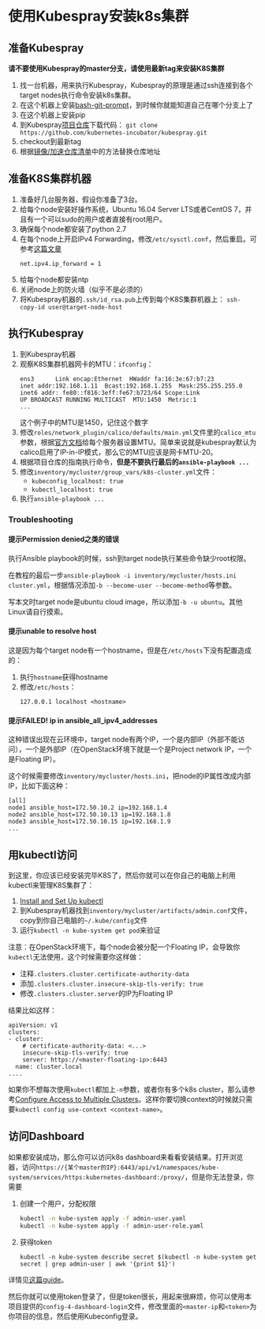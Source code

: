 # 使用Kubespray安装k8s集群

## 准备Kubespray

**请不要使用Kubespray的master分支，请使用最新tag来安装K8S集群**

1. 找一台机器，用来执行Kubespray，Kubespray的原理是通过ssh连接到各个target nodes执行命令安装k8s集群。
1. 在这个机器上安装[bash-git-prompt][bash-git-prompt]，到时候你就能知道自己在哪个分支上了
1. 在这个机器上安装pip
1. 到Kubespray[项目仓库][kubespray-repo]下载代码：
   `git clone https://github.com/kubernetes-incubator/kubespray.git`
1. checkout到最新tag
1. 根据[镜像/加速仓库清单][mirrors.md]中的方法替换仓库地址

## 准备K8S集群机器

1. 准备好几台服务器，假设你准备了3台。
1. 给每个node安装好操作系统，Ubuntu 16.04 Server LTS或者CentOS 7，并且有一个可以sudo的用户或者直接有root用户。
1. 确保每个node都安装了python 2.7
1. 在每个node上开启IPv4 Forwarding，修改`/etc/sysctl.conf`，然后重启。可参考[这篇文章][enable-ipv4-forwarding]
   ```
   net.ipv4.ip_forward = 1
   ```
1. 给每个node都安装ntp
1. 关闭node上的防火墙（似乎不是必须的）
1. 将Kubespray机器的`.ssh/id_rsa.pub`上传到每个K8S集群机器上：
   `ssh-copy-id user@target-node-host`   

## 执行Kubespray 

1. 到Kubespray机器
1. 观察K8S集群机器网卡的MTU：`ifconfig`：
   ```
   ens3      Link encap:Ethernet  HWaddr fa:16:3e:67:b7:23
   inet addr:192.168.1.11  Bcast:192.168.1.255  Mask:255.255.255.0
   inet6 addr: fe80::f816:3eff:fe67:b723/64 Scope:Link
   UP BROADCAST RUNNING MULTICAST  MTU:1450  Metric:1
   ...
   ```
   这个例子中的MTU是1450，记住这个数字
1. 修改`roles/network_plugin/calico/defaults/main.yml`文件里的`calico_mtu`参数，根据[官方文档][calico-mtu]给每个服务器设置MTU。简单来说就是kubespray默认为calico启用了IP-in-IP模式，那么它的MTU应该是网卡MTU-20。
1. 根据项目仓库的指南执行命令，**但是不要执行最后的`ansible-playbook ...`**
1. 修改`inventory/mycluster/group_vars/k8s-cluster.yml`文件：
   * `kubeconfig_localhost: true`
   * `kubectl_localhost: true`
1. 执行`ansible-playbook ...`


### Troubleshooting

#### 提示Permission denied之类的错误

执行Ansible playbook的时候，ssh到target node执行某些命令缺少root权限。

在教程的最后一步`ansible-playbook -i inventory/mycluster/hosts.ini cluster.yml`，根据情况添加`-b --become-user --become-method`等参数。

写本文时target node是ubuntu cloud image，所以添加`-b -u ubuntu`。其他Linux请自行摸索。

#### 提示unable to resolve host

这是因为每个target node有一个hostname，但是在`/etc/hosts`下没有配置造成的：

1. 执行`hostname`获得hostname
1. 修改`/etc/hosts`：
   ```
   127.0.0.1 localhost <hostname>
   ```

#### 提示FAILED! ip in ansible\_all\_ipv4\_addresses

这种错误出现在云环境中，target node有两个IP，一个是内部IP（外部不能访问），一个是外部IP（在OpenStack环境下就是一个是Project network IP，一个是Floating IP）。

这个时候需要修改`inventory/mycluster/hosts.ini`，把node的IP属性改成内部IP，比如下面这种：

```
[all]
node1 ansible_host=172.50.10.2 ip=192.168.1.4
node2 ansible_host=172.50.10.13 ip=192.168.1.8
node3 ansible_host=172.50.10.15 ip=192.168.1.9
...
```

## 用kubectl访问

到这里，你应该已经安装完毕K8S了，然后你就可以在你自己的电脑上利用kubectl来管理K8S集群了：

1. [Install and Set Up kubectl][install-kubectl]
1. 到Kubespray机器找到`inventory/mycluster/artifacts/admin.conf`文件，copy到你自己电脑的`~/.kube/config`文件
1. 运行`kubectl -n kube-system get pod`来验证

注意：在OpenStack环境下，每个node会被分配一个Floating IP，会导致你`kubectl`无法使用，这个时候需要你这样做：

* 注释`.clusters.cluster.certificate-authority-data`
* 添加`.clusters.cluster.insecure-skip-tls-verify: true`
* 修改`.clusters.cluster.server`的IP为Floating IP

结果比如这样：

```
apiVersion: v1
clusters:
- cluster:
    # certificate-authority-data: <...>
    insecure-skip-tls-verify: true
    server: https://<master-floating-ip>:6443
  name: cluster.local
....
```

如果你不想每次使用`kubectl`都加上`-n`参数，或者你有多个k8s cluster，那么请参考[Configure Access to Multiple Clusters][kubectl-multi-cluster]。这样你要切换context的时候就只需要`kubectl config use-context <context-name>`。

## 访问Dashboard

如果都安装成功，那么你可以访问k8s dashboard来看看安装结果。打开浏览器，访问`https://{某个master的IP}:6443/api/v1/namespaces/kube-system/services/https:kubernetes-dashboard:/proxy/`，但是你无法登录，你需要

1. 创建一个用户，分配权限
   ```bash
   kubectl -n kube-system apply -f admin-user.yaml
   kubectl -n kube-system apply -f admin-user-role.yaml
   ```
1. 获得token
   ```
   kubectl -n kube-system describe secret $(kubectl -n kube-system get secret | grep admin-user | awk '{print $1}')
   ```

详情见[这篇guide][k8s-dashboard-create-user]。

然后你就可以使用token登录了，但是token很长，用起来很麻烦，你可以使用本项目提供的`config-4-dashboard-login`文件，修改里面的`<master-ip`和`<token>`为你项目的信息，然后使用Kubeconfig登录。


[mirrors.md]: ../mirrors.md
[install-kubectl]: https://kubernetes.io/docs/tasks/tools/install-kubectl/
[calico-mtu]: https://docs.projectcalico.org/v2.2/usage/configuration/mtu
[kubespray-repo]: https://github.com/kubernetes-incubator/kubespray
[bash-git-prompt]: https://github.com/magicmonty/bash-git-prompt
[enable-ipv4-forwarding]: http://www.ducea.com/2006/08/01/how-to-enable-ip-forwarding-in-linux/
[k8s-dashboard-create-user]: https://github.com/kubernetes/dashboard/wiki/Creating-sample-user
[anjia0532-mirror]: https://github.com/anjia0532/gcr.io_mirror
[ustc-mirror]: https://github.com/ustclug/mirrorrequest
[kubectl-multi-cluster]: https://kubernetes.io/docs/tasks/access-application-cluster/configure-access-multiple-clusters/